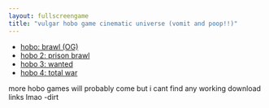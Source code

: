 ```yaml
---
layout: fullscreengame
title: "vulgar hobo game cinematic universe (vomit and poop!!)"
---
```


<ul>
    <li><a href="hobo1/">hobo: brawl (OG)</a></li>
    <li><a href="hobo2/">hobo 2: prison brawl</a></li>
    <li><a href="hobo3/">hobo 3: wanted</a></li>
    <li><a href="hobo4/">hobo 4: total war</a></li>
</ul>
<p>more hobo games will probably come but i cant find any working download links lmao -dirt</p>
